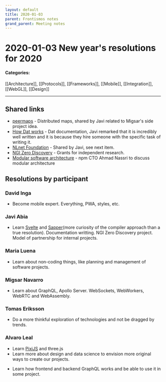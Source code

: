 ```yaml
---
layout: default
title: 2020-01-03
parent: Frontismos notes
grand_parent: Meeting notes
---
```


# 2020-01-03 New year's resolutions for 2020

#### Categories:
[[Architecture]], [[Protocols]], [[Frameworks]], [[Mobile]], [[Integration]], [[WebGL]], [[Design]]
*****

## Shared links
* [peermaps](https://peermaps.org/) - Distributed maps, shared by Javi related to Migsar's side project idea.
* [How Dat works](https://datprotocol.github.io/how-dat-works/) - Dat documentation, Javi remarked that it is incredibly well written and it is because they hire someone with the specific task of writing it.
* [NLnet Foundation](https://nlnet.nl/) - Shared by Javi, see next item.
* [NGI Zero Discovery](https://nlnet.nl/discovery/) - Grants for independent research.
* [Modular software architecture](https://changelog.com/jsparty/107) - npm CTO Ahmad Nassri to discuss modular architecture

## Resolutions by participant

### David Inga
* Become mobile expert. Everything, PWA, styles, etc.

### Javi Abia
* Learn [Svelte](https://svelte.dev/) and [Sapper](https://sapper.svelte.dev/)(more curiosity of the compiler approach than a true resolution). Documentation writting. NGI Zero Discovery project. Model of partnership for internal projects.

### Maria Luena
* Learn about non-coding things, like planning and management of software projects.

### Migsar Navarro
* Learn about GraphQL, Apollo Server. WebSockets, WebWorkers, WebRTC and WebAssembly.

### Tomas Eriksson
* Do a more thinkful exploration of technologies and not be dragged by trends.

### Alvaro Leal
* Learn [PixiJS](https://www.pixijs.com/) and three.js
* Learn more about design and data science to envision more original ways to create our projects.
- Learn how frontend and backend GraphQL works and be able to use it in some project.
